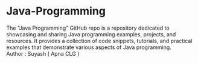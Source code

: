 # Java-Programming
The "Java Programming" GitHub repo is a repository dedicated to showcasing and sharing Java programming examples, projects, and resources. It provides a collection of code snippets, tutorials, and practical examples that demonstrate various aspects of Java programming.
<br>
Author : Suyash ( Apna CLG )
